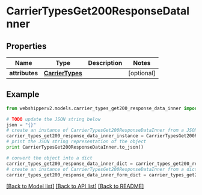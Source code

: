 # CarrierTypesGet200ResponseDataInner


## Properties
Name | Type | Description | Notes
------------ | ------------- | ------------- | -------------
**attributes** | [**CarrierTypes**](CarrierTypes.md) |  | [optional] 

## Example

```python
from webshipperv2.models.carrier_types_get200_response_data_inner import CarrierTypesGet200ResponseDataInner

# TODO update the JSON string below
json = "{}"
# create an instance of CarrierTypesGet200ResponseDataInner from a JSON string
carrier_types_get200_response_data_inner_instance = CarrierTypesGet200ResponseDataInner.from_json(json)
# print the JSON string representation of the object
print CarrierTypesGet200ResponseDataInner.to_json()

# convert the object into a dict
carrier_types_get200_response_data_inner_dict = carrier_types_get200_response_data_inner_instance.to_dict()
# create an instance of CarrierTypesGet200ResponseDataInner from a dict
carrier_types_get200_response_data_inner_form_dict = carrier_types_get200_response_data_inner.from_dict(carrier_types_get200_response_data_inner_dict)
```
[[Back to Model list]](../README.md#documentation-for-models) [[Back to API list]](../README.md#documentation-for-api-endpoints) [[Back to README]](../README.md)


